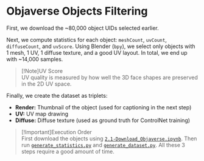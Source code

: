# Objaverse Objects Filtering

First, we download the ~80,000 object UIDs selected earlier.

Next, we compute statistics for each object: `meshCount`, `uvCount`, `diffuseCount`, and `uvScore`. Using Blender (`bpy`), we select only objects with 1 mesh, 1 UV, 1 diffuse texture, and a good UV layout. In total, we end up with ~14,000 samples.

> [!Note]UV Score  
> UV quality is measured by how well the 3D face shapes are preserved in the 2D UV space.

Finally, we create the dataset as triplets:

* **Render:** Thumbnail of the object (used for captioning in the next step)
* **UV:** UV map drawing
* **Diffuse:** Diffuse texture (used as ground truth for ControlNet training)

> [!Important]Execution Order  
> First download the objects using [`2.1-Download_Objaverse.ipynb`](2.1-Download_Objaverse.ipynb). Then run [`generate_statistics.py`](generate_statistics.py) and [`generate_dataset.py`](generate_dataset.py). All these 3 steps require a good amount of time.
